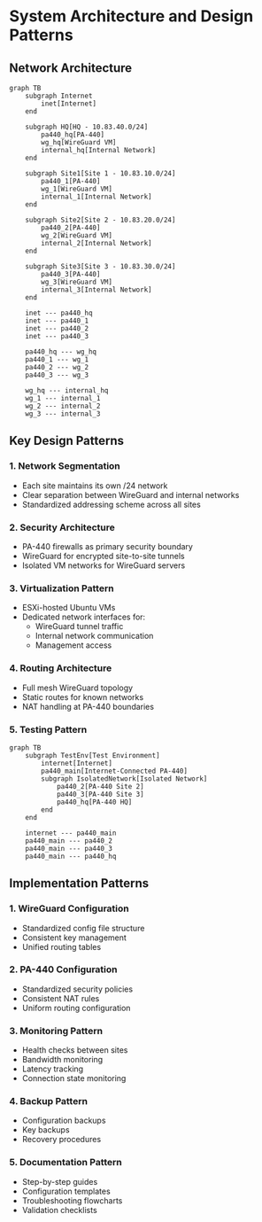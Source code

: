 # System Architecture and Design Patterns

## Network Architecture
```mermaid
graph TB
    subgraph Internet
        inet[Internet]
    end

    subgraph HQ[HQ - 10.83.40.0/24]
        pa440_hq[PA-440]
        wg_hq[WireGuard VM]
        internal_hq[Internal Network]
    end

    subgraph Site1[Site 1 - 10.83.10.0/24]
        pa440_1[PA-440]
        wg_1[WireGuard VM]
        internal_1[Internal Network]
    end

    subgraph Site2[Site 2 - 10.83.20.0/24]
        pa440_2[PA-440]
        wg_2[WireGuard VM]
        internal_2[Internal Network]
    end

    subgraph Site3[Site 3 - 10.83.30.0/24]
        pa440_3[PA-440]
        wg_3[WireGuard VM]
        internal_3[Internal Network]
    end

    inet --- pa440_hq
    inet --- pa440_1
    inet --- pa440_2
    inet --- pa440_3

    pa440_hq --- wg_hq
    pa440_1 --- wg_1
    pa440_2 --- wg_2
    pa440_3 --- wg_3

    wg_hq --- internal_hq
    wg_1 --- internal_1
    wg_2 --- internal_2
    wg_3 --- internal_3
```

## Key Design Patterns

### 1. Network Segmentation
- Each site maintains its own /24 network
- Clear separation between WireGuard and internal networks
- Standardized addressing scheme across all sites

### 2. Security Architecture
- PA-440 firewalls as primary security boundary
- WireGuard for encrypted site-to-site tunnels
- Isolated VM networks for WireGuard servers

### 3. Virtualization Pattern
- ESXi-hosted Ubuntu VMs
- Dedicated network interfaces for:
  - WireGuard tunnel traffic
  - Internal network communication
  - Management access

### 4. Routing Architecture
- Full mesh WireGuard topology
- Static routes for known networks
- NAT handling at PA-440 boundaries

### 5. Testing Pattern
```mermaid
graph TB
    subgraph TestEnv[Test Environment]
        internet[Internet]
        pa440_main[Internet-Connected PA-440]
        subgraph IsolatedNetwork[Isolated Network]
            pa440_2[PA-440 Site 2]
            pa440_3[PA-440 Site 3]
            pa440_hq[PA-440 HQ]
        end
    end

    internet --- pa440_main
    pa440_main --- pa440_2
    pa440_main --- pa440_3
    pa440_main --- pa440_hq
```

## Implementation Patterns

### 1. WireGuard Configuration
- Standardized config file structure
- Consistent key management
- Unified routing tables

### 2. PA-440 Configuration
- Standardized security policies
- Consistent NAT rules
- Uniform routing configuration

### 3. Monitoring Pattern
- Health checks between sites
- Bandwidth monitoring
- Latency tracking
- Connection state monitoring

### 4. Backup Pattern
- Configuration backups
- Key backups
- Recovery procedures

### 5. Documentation Pattern
- Step-by-step guides
- Configuration templates
- Troubleshooting flowcharts
- Validation checklists
